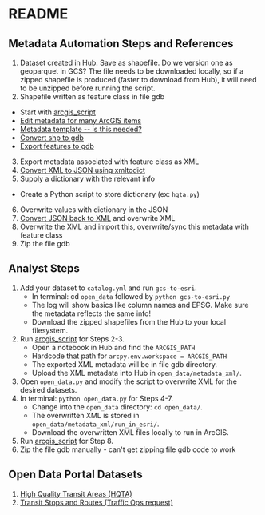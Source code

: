 # README
## Metadata Automation Steps and References

1. Dataset created in Hub. Save as shapefile. Do we version one as geoparquet in GCS? The file needs to be downloaded locally, so if a zipped shapefile is produced (faster to download from Hub), it will need to be unzipped before running the script. 
2. Shapefile written as feature class in file gdb
* Start with [arcgis_script](./arcgis_script.py)
* [Edit metadata for many ArcGIS items](https://desktop.arcgis.com/en/arcmap/latest/manage-data/metadata/editing-metadata-for-many-arcgis-items.htm)
* [Metadata template -- is this needed?](https://desktop.arcgis.com/en/arcmap/latest/manage-data/metadata/creating-a-metadata-template.htm)
* [Convert shp to gdb](https://gis.stackexchange.com/questions/269701/copying-multiple-shp-files-to-a-file-geodatabase)
* [Export features to gdb](https://gis.stackexchange.com/questions/366054/export-features-to-geodatabase-created-in-same-python-script)
3. Export metadata associated with feature class as XML
4. [Convert XML to JSON using xmltodict](https://stackoverflow.com/questions/48821725/xml-parsers-expat-expaterror-not-well-formed-invalid-token)
5. Supply a dictionary with the relevant info 
* Create a Python script to store dictionary (ex: `hqta.py`)
6. Overwrite values with dictionary in the JSON 
7. [Convert JSON back to XML](https://gis.stackexchange.com/questions/202978/converting-xml-dict-xml-using-python) and overwrite XML
8. Overwrite the XML and import this, overwrite/sync this metadata with feature class
9. Zip the file gdb

## Analyst Steps
1. Add your dataset to `catalog.yml` and run `gcs-to-esri`.
    * In terminal: cd `open_data` followed by `python gcs-to-esri.py` 
    * The log will show basics like column names and EPSG. Make sure the metadata reflects the same info!
    * Download the zipped shapefiles from the Hub to your local filesystem.
1. Run [arcgis_script](./arcgis_script.py) for Steps 2-3.
    * Open a notebook in Hub and find the `ARCGIS_PATH`
    * Hardcode that path for `arcpy.env.workspace = ARCGIS_PATH`
    * The exported XML metadata will be in file gdb directory.
    * Upload the XML metadata into Hub in `open_data/metadata_xml/`.
1. Open `open_data.py` and modify the script to overwrite XML for the desired datasets.
1. In terminal: `python open_data.py` for Steps 4-7.
    * Change into the `open_data` directory: `cd open_data/`.
    * The overwritten XML is stored in `open_data/metadata_xml/run_in_esri/`.
    * Download the overwritten XML files locally to run in ArcGIS.
1. Run [arcgis_script](./arcgis_script.py) for Step 8.
1. Zip the file gdb manually - can't get zipping file gdb code to work

## Open Data Portal Datasets
1. [High Quality Transit Areas (HQTA)](./hqta.py)
1. [Transit Stops and Routes (Traffic Ops request)](./traffic_ops.py)